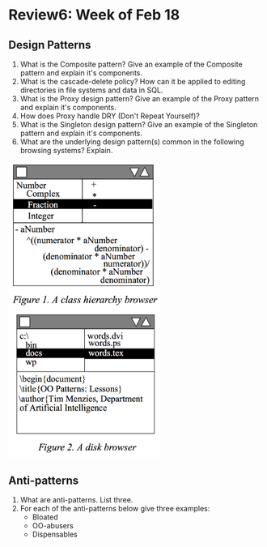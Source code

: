 # Review6: Week of Feb 18

## Design Patterns
1. What is the Composite pattern? Give an example of the Composite pattern and explain it's components.
2. What is the cascade-delete policy? How can it be applied to editing directories in file systems and data in SQL.
3. What is the Proxy design pattern? Give an example of the Proxy pattern and explain it's components.
4. How does Proxy handle DRY (Don't Repeat Yourself)?
5. What is the Singleton design pattern? Give an example of the Singleton pattern and explain it's components.
6. What are the underlying design pattern(s) common in the following browsing systems? Explain.

<left><img src="/_img/chbrowser.png" width=300></left><right><img src="/_img/filebrowser.png" width=300></right>


## Anti-patterns
1. What are anti-patterns. List three.
2. For each of the anti-patterns below give three examples:
    - Bloated
    - OO-abusers
    - Dispensables
